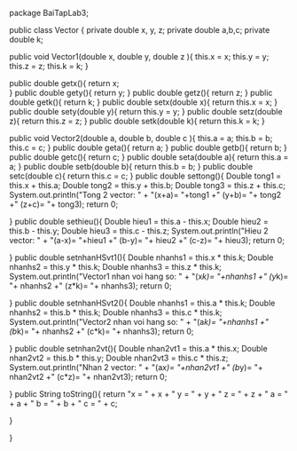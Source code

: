 package BaiTapLab3;

public class Vector {
private double x, y, z;
private double a,b,c;
private double k;


public void Vector1(double x, double y, double z ){
    this.x = x;
    this.y = y;
    this.z = z; 
    this.k = k;
}

public double getx(){
    return x;      
}
public double gety(){
    return y; 
}
public double getz(){
    return z; 
}
public double getk(){
    return k; 
}
public double setx(double x){
    return this.x = x;
}
public double sety(double y){
    return this.y = y;
}
public double setz(double z){
    return this.z = z;
}
public double setk(double k){
    return this.k = k;
}

public void Vector2(double a, double b, double c ){
    this.a = a;
    this.b = b;
    this.c = c; 
}
public double geta(){
    return a; 
}
public double getb(){
    return b; 
}
public double getc(){
    return c; 
}
public double seta(double a){
    return this.a = a;
}
public double setb(double b){
    return this.b = b;
}
public double setc(double c){
    return this.c = c;
}
public double settong(){
    Double tong1 = this.x + this.a;
    Double tong2 = this.y + this.b;
    Double tong3 = this.z + this.c;
    System.out.println("Tong 2 vector: " + "(x+a)= "+tong1 +" (y+b)= "+ tong2 +" (z+c)= "+ tong3);
    return 0;
   
}
public double sethieu(){
    Double hieu1 = this.a - this.x;
    Double hieu2 = this.b - this.y;
    Double hieu3 = this.c - this.z;
    System.out.println("Hieu 2 vector: " + "(a-x)= "+hieu1 +" (b-y)= "+ hieu2 +" (c-z)= "+ hieu3);
    return 0;
   
}
public double setnhanHSvt1(){
    Double nhanhs1 = this.x * this.k;
    Double nhanhs2 = this.y * this.k;
    Double nhanhs3 = this.z * this.k;
    System.out.println("Vector1 nhan voi hang so: " + "(x*k)= "+nhanhs1 +" (y*k)= "+ nhanhs2 +" (z*k)= "+ nhanhs3);
    return 0;
   
}
public double setnhanHSvt2(){
    Double nhanhs1 = this.a * this.k;
    Double nhanhs2 = this.b * this.k;
    Double nhanhs3 = this.c * this.k;
    System.out.println("Vector2 nhan voi hang so: " + "(a*k)= "+nhanhs1 +" (b*k)= "+ nhanhs2 +" (c*k)= "+ nhanhs3);
    return 0;
   
}
public double setnhan2vt(){
    Double nhan2vt1 = this.a * this.x;
    Double nhan2vt2 = this.b * this.y;
    Double nhan2vt3 = this.c * this.z;
    System.out.println("Nhan 2 vector: " + "(a*x)= "+nhan2vt1 +" (b*y)= "+ nhan2vt2 +" (c*z)= "+ nhan2vt3);
    return 0;
   
}
public String toString(){
    return "x = " + x + " y = " + y + " z = " + z + " a = " + a + " b = " + b + " c = " + c;
    
}


} 
    
    



